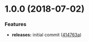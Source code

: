 <a name="1.0.0"></a>
# 1.0.0 (2018-07-02)


### Features

* **releases:** initial commit ([414763a](https://github.com/hypeJunctionPro/Elgg3-hypeTwig/commit/414763a))



